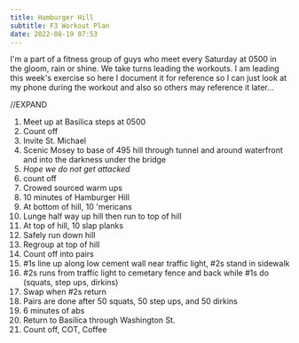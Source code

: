 ```yaml
---
title: Hamburger Hill
subtitle: F3 Workout Plan
date: 2022-08-19 07:53
---
```


I'm a part of a fitness group of guys who meet every Saturday at 0500 in the gloom,
rain or shine. We take turns leading the workouts. I am leading this week's exercise so
here I document it for reference so I can just look at my phone during the workout and
also so others may reference it later...

//EXPAND

1. Meet up at Basilica steps at 0500
2. Count off
3. Invite St. Michael
4. Scenic Mosey to base of 495 hill through tunnel and around waterfront and into the darkness under the bridge
  1. _Hope we do not get attacked_
5. count off
5. Crowed sourced warm ups
6. 10 minutes of Hamburger Hill
  1. At bottom of hill, 10 'mericans
  2. Lunge half way up hill then run to top of hill
  3. At top of hill, 10 slap planks
  4. Safely run down hill
7. Regroup at top of hill
8. Count off into pairs
9. #1s line up along low cement wall near traffic light, #2s stand in sidewalk
10. #2s runs from traffic light to cemetary fence and back while #1s do (squats, step ups, dirkins)
11. Swap when #2s return
12. Pairs are done after 50 squats, 50 step ups, and 50 dirkins
13. 6 minutes of abs
14. Return to Basilica through Washington St.
15. Count off, COT, Coffee
